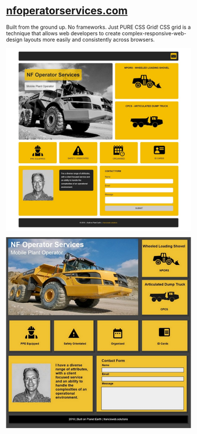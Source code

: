 # [nfoperatorservices.com](https://nfoperatorservices.com)

Built from the ground up. No frameworks. Just PURE CSS Grid! CSS grid is a technique that allows web developers to create complex-responsive-web-design layouts more easily and consistently across browsers.

![Front Page](/img/nf-operator-services-fullpage.jpg)



<p align="center">
  <img src="/img/wireframe.jpg">
</p>